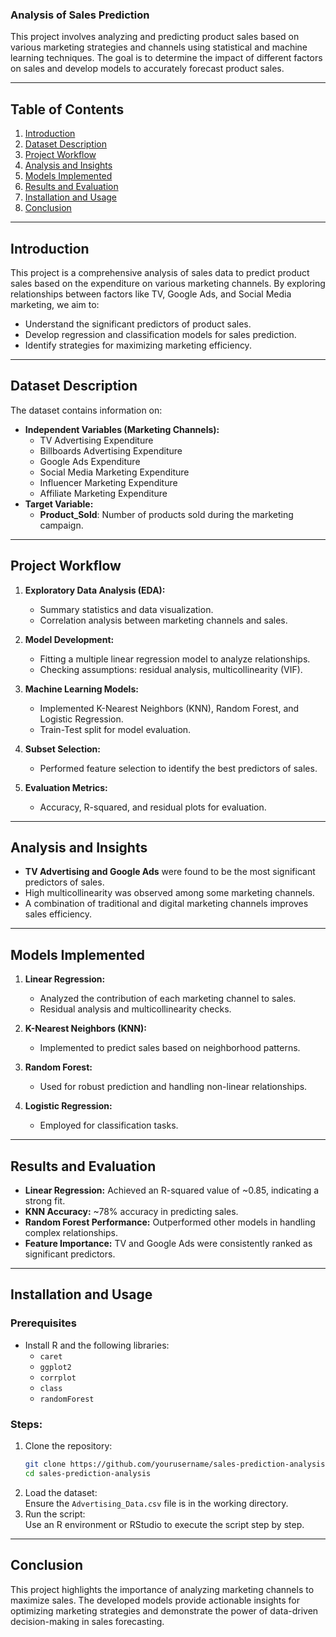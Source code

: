 ### **Analysis of Sales Prediction**  
This project involves analyzing and predicting product sales based on various marketing strategies and channels using statistical and machine learning techniques. The goal is to determine the impact of different factors on sales and develop models to accurately forecast product sales.

---

## **Table of Contents**
1. [Introduction](#introduction)  
2. [Dataset Description](#dataset-description)  
3. [Project Workflow](#project-workflow)  
4. [Analysis and Insights](#analysis-and-insights)  
5. [Models Implemented](#models-implemented)  
6. [Results and Evaluation](#results-and-evaluation)  
7. [Installation and Usage](#installation-and-usage)  
8. [Conclusion](#conclusion)  

---

## **Introduction**
This project is a comprehensive analysis of sales data to predict product sales based on the expenditure on various marketing channels. By exploring relationships between factors like TV, Google Ads, and Social Media marketing, we aim to:
- Understand the significant predictors of product sales.
- Develop regression and classification models for sales prediction.
- Identify strategies for maximizing marketing efficiency.

---

## **Dataset Description**
The dataset contains information on:  
- **Independent Variables (Marketing Channels):**
  - TV Advertising Expenditure  
  - Billboards Advertising Expenditure  
  - Google Ads Expenditure  
  - Social Media Marketing Expenditure  
  - Influencer Marketing Expenditure  
  - Affiliate Marketing Expenditure  
- **Target Variable:**  
  - **Product_Sold**: Number of products sold during the marketing campaign.

---

## **Project Workflow**
1. **Exploratory Data Analysis (EDA):**
   - Summary statistics and data visualization.
   - Correlation analysis between marketing channels and sales.

2. **Model Development:**
   - Fitting a multiple linear regression model to analyze relationships.
   - Checking assumptions: residual analysis, multicollinearity (VIF).

3. **Machine Learning Models:**
   - Implemented K-Nearest Neighbors (KNN), Random Forest, and Logistic Regression.
   - Train-Test split for model evaluation.

4. **Subset Selection:**
   - Performed feature selection to identify the best predictors of sales.

5. **Evaluation Metrics:**
   - Accuracy, R-squared, and residual plots for evaluation.

---

## **Analysis and Insights**
- **TV Advertising and Google Ads** were found to be the most significant predictors of sales.
- High multicollinearity was observed among some marketing channels.
- A combination of traditional and digital marketing channels improves sales efficiency.

---

## **Models Implemented**
1. **Linear Regression:**
   - Analyzed the contribution of each marketing channel to sales.
   - Residual analysis and multicollinearity checks.

2. **K-Nearest Neighbors (KNN):**
   - Implemented to predict sales based on neighborhood patterns.

3. **Random Forest:**
   - Used for robust prediction and handling non-linear relationships.

4. **Logistic Regression:**
   - Employed for classification tasks.

---

## **Results and Evaluation**
- **Linear Regression:** Achieved an R-squared value of ~0.85, indicating a strong fit.
- **KNN Accuracy:** ~78% accuracy in predicting sales.
- **Random Forest Performance:** Outperformed other models in handling complex relationships.
- **Feature Importance:** TV and Google Ads were consistently ranked as significant predictors.

---

## **Installation and Usage**
### **Prerequisites**
- Install R and the following libraries:  
  - `caret`  
  - `ggplot2`  
  - `corrplot`  
  - `class`  
  - `randomForest`  

### **Steps:**
1. Clone the repository:  
   ```bash
   git clone https://github.com/yourusername/sales-prediction-analysis.git
   cd sales-prediction-analysis
   ```
2. Load the dataset:  
   Ensure the `Advertising_Data.csv` file is in the working directory.
3. Run the script:  
   Use an R environment or RStudio to execute the script step by step.

---

## **Conclusion**
This project highlights the importance of analyzing marketing channels to maximize sales. The developed models provide actionable insights for optimizing marketing strategies and demonstrate the power of data-driven decision-making in sales forecasting.

